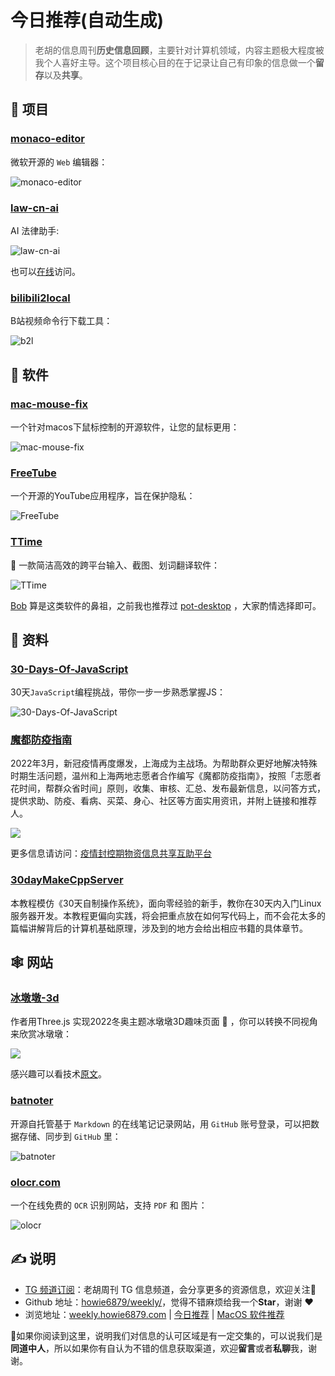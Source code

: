 # 今日推荐(自动生成)

> 老胡的信息周刊**历史信息回顾**，主要针对计算机领域，内容主题极大程度被我个人喜好主导。这个项目核心目的在于记录让自己有印象的信息做一个**留存**以及**共享**。


## 🎯 项目 

### [monaco-editor](https://github.com/microsoft/monaco-editor)

微软开源的 `Web` 编辑器：

![monaco-editor](https://images-1252557999.file.myqcloud.com/uPic/monaco-editor.png) 

### [law-cn-ai](https://github.com/lvwzhen/law-cn-ai)

AI 法律助手:

![law-cn-ai](https://images-1252557999.file.myqcloud.com/uPic/law-cn-ai.jpg)

也可以[在线](https://law-cn-ai.vercel.app/)访问。 

### [bilibili2local](https://github.com/sansui-orz/bilibili2local)

B站视频命令行下载工具：

![b2l](https://images-1252557999.file.myqcloud.com/uPic/b2l.gif) 

## 🤖 软件 

### [mac-mouse-fix](https://github.com/noah-nuebling/mac-mouse-fix)

一个针对macos下鼠标控制的开源软件，让您的鼠标更用：

![mac-mouse-fix](https://images-1252557999.file.myqcloud.com/uPic/mac-mouse-fix.jpg) 

### [FreeTube](https://github.com/FreeTubeApp/FreeTube)

一个开源的YouTube应用程序，旨在保护隐私：

![FreeTube](https://images-1252557999.file.myqcloud.com/uPic/FreeTube.jpg) 

### [TTime](https://github.com/inkTimeRecord/TTime)

🚀 一款简洁高效的跨平台输入、截图、划词翻译软件：

![TTime](https://images-1252557999.file.myqcloud.com/uPic/TTime.jpg)

[Bob](https://weekly.howie6879.com/2021/12-26~12-31.%E8%80%81%E8%83%A1%E7%9A%84%E5%91%A8%E5%88%8A%EF%BC%88%E7%AC%AC020%E6%9C%9F%EF%BC%89.html?h=bob#bob) 算是这类软件的鼻祖，之前我也推荐过 [pot-desktop](https://weekly.howie6879.com/2023/05-15~05-20.%E8%80%81%E8%83%A1%E7%9A%84%E5%91%A8%E5%88%8A%EF%BC%88%E7%AC%AC091%E6%9C%9F%EF%BC%89.html?h=pot#pot-desktop) ，大家酌情选择即可。 

## 👀 资料 

### [30-Days-Of-JavaScript](https://github.com/Asabeneh/30-Days-Of-JavaScript)

30天`JavaScript`编程挑战，带你一步一步熟悉掌握JS：

![30-Days-Of-JavaScript](https://images-1252557999.file.myqcloud.com/uPic/ez5bI4.png) 

### [魔都防疫指南](https://shimo.im/docs/0l3NV5lEwOfpQx3R/read)

2022年3月，新冠疫情再度爆发，上海成为主战场。为帮助群众更好地解决特殊时期生活问题，温州和上海两地志愿者合作编写《魔都防疫指南》，按照「志愿者花时间，帮群众省时间」原则，收集、审核、汇总、发布最新信息，以问答方式，提供求助、防疫、看病、买菜、身心、社区等方面实用资讯，并附上链接和推荐人。

![](https://images-1252557999.file.myqcloud.com/uPic/AHWB7M.jpg)

更多信息请访问：[疫情封控期物资信息共享互助平台](https://helpshanghai.com/) 

### [30dayMakeCppServer](https://github.com/yuesong-feng/30dayMakeCppServer)

本教程模仿《30天自制操作系统》，面向零经验的新手，教你在30天内入门Linux服务器开发。本教程更偏向实践，将会把重点放在如何写代码上，而不会花太多的篇幅讲解背后的计算机基础原理，涉及到的地方会给出相应书籍的具体章节。 

## 🕸 网站 

### [冰墩墩-3d](https://dragonir.github.io/3d/#/olympic)

作者用Three.js 实现2022冬奥主题冰墩墩3D趣味页面 🐼 ，你可以转换不同视角来欣赏冰墩墩：

![](https://images-1252557999.file.myqcloud.com/uPic/bdd-3d.png)


感兴趣可以看技术[原文](https://www.cnblogs.com/dragonir/p/15861204.html)。 

### [batnoter](https://batnoter.com/)

开源自托管基于 `Markdown` 的在线笔记记录网站，用 `GitHub` 账号登录，可以把数据存储、同步到 `GitHub` 里：

![batnoter](https://images-1252557999.file.myqcloud.com/uPic/batnoter.gif) 

### [olocr.com](https://olocr.com)

一个在线免费的 `OCR` 识别网站，支持 `PDF` 和 图片：

![olocr](https://images-1252557999.file.myqcloud.com/uPic/olocr.jpg) 

## ✍️ 说明

- [TG 频道订阅](https://t.me/howie_weekly)：老胡周刊 TG 信息频道，会分享更多的资源信息，欢迎关注👏
- Github 地址：[howie6879/weekly/](https://github.com/howie6879/weekly/)，觉得不错麻烦给我一个**Star**，谢谢 ❤️
- 浏览地址：[weekly.howie6879.com](https://weekly.howie6879.com) | [今日推荐](https://weekly.howie6879.com/recommend/index.html) | [MacOS 软件推荐](https://weekly.howie6879.com/soft/mac.html)

🙌如果你阅读到这里，说明我们对信息的认可区域是有一定交集的，可以说我们是**同道中人**，所以如果你有自认为不错的信息获取渠道，欢迎**留言**或者**私聊**我，谢谢。
